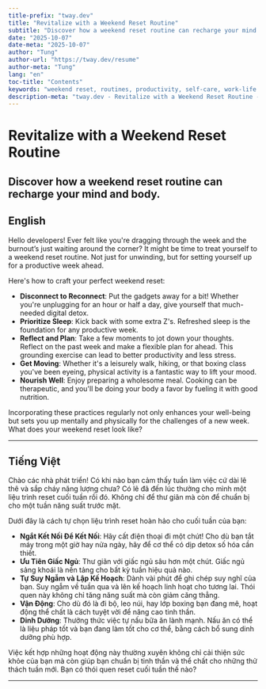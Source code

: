 ```yaml
---
title-prefix: "tway.dev"
title: "Revitalize with a Weekend Reset Routine"
subtitle: "Discover how a weekend reset routine can recharge your mind and body."
date: "2025-10-07"
date-meta: "2025-10-07"
author: "Tung"
author-url: "https://tway.dev/resume"
author-meta: "Tung"
lang: "en"
toc-title: "Contents"
keywords: "weekend reset, routines, productivity, self-care, work-life balance"
description-meta: "tway.dev - Revitalize with a Weekend Reset Routine - Discover how a weekend reset routine can recharge your mind and body."
---
```


# Revitalize with a Weekend Reset Routine
## Discover how a weekend reset routine can recharge your mind and body.

## English
Hello developers! Ever felt like you're dragging through the week and the burnout’s just waiting around the corner? It might be time to treat yourself to a weekend reset routine. Not just for unwinding, but for setting yourself up for a productive week ahead.

Here's how to craft your perfect weekend reset:

- **Disconnect to Reconnect**: Put the gadgets away for a bit! Whether you're unplugging for an hour or half a day, give yourself that much-needed digital detox.
- **Prioritize Sleep**: Kick back with some extra Z's. Refreshed sleep is the foundation for any productive week.
- **Reflect and Plan**: Take a few moments to jot down your thoughts. Reflect on the past week and make a flexible plan for ahead. This grounding exercise can lead to better productivity and less stress.
- **Get Moving**: Whether it's a leisurely walk, hiking, or that boxing class you've been eyeing, physical activity is a fantastic way to lift your mood.
- **Nourish Well**: Enjoy preparing a wholesome meal. Cooking can be therapeutic, and you'll be doing your body a favor by fueling it with good nutrition.

Incorporating these practices regularly not only enhances your well-being but sets you up mentally and physically for the challenges of a new week. What does your weekend reset look like?

---

## Tiếng Việt
Chào các nhà phát triển! Có khi nào bạn cảm thấy tuần làm việc cứ dài lê thê và sắp cháy năng lượng chưa? Có lẽ đã đến lúc thưởng cho mình một liệu trình reset cuối tuần rồi đó. Không chỉ để thư giãn mà còn để chuẩn bị cho một tuần năng suất trước mặt.

Dưới đây là cách tự chọn liệu trình reset hoàn hảo cho cuối tuần của bạn:

- **Ngắt Kết Nối Để Kết Nối**: Hãy cất điện thoại đi một chút! Cho dù bạn tắt máy trong một giờ hay nửa ngày, hãy để cơ thể có dịp detox số hóa cần thiết.
- **Ưu Tiên Giấc Ngủ**: Thư giãn với giấc ngủ sâu hơn một chút. Giấc ngủ sảng khoái là nền tảng cho bất kỳ tuần hiệu quả nào.
- **Tự Suy Ngẫm và Lập Kế Hoạch**: Dành vài phút để ghi chép suy nghĩ của bạn. Suy ngẫm về tuần qua và lên kế hoạch linh hoạt cho tương lai. Thói quen này không chỉ tăng năng suất mà còn giảm căng thẳng.
- **Vận Động**: Cho dù đó là đi bộ, leo núi, hay lớp boxing bạn đang mê, hoạt động thể chất là cách tuyệt vời để nâng cao tinh thần.
- **Dinh Dưỡng**: Thưởng thức việc tự nấu bữa ăn lành mạnh. Nấu ăn có thể là liệu pháp tốt và bạn đang làm tốt cho cơ thể, bằng cách bổ sung dinh dưỡng phù hợp.

Việc kết hợp những hoạt động này thường xuyên không chỉ cải thiện sức khỏe của bạn mà còn giúp bạn chuẩn bị tinh thần và thể chất cho những thử thách tuần mới. Bạn có thói quen reset cuối tuần thế nào?

---
